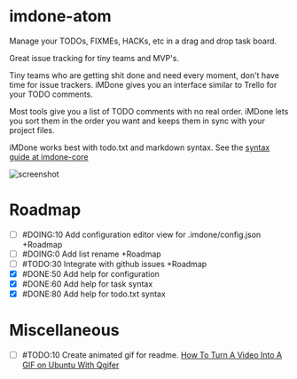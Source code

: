# imdone-atom

Manage your TODOs, FIXMEs, HACKs, etc in a drag and drop task board.

Great issue tracking for tiny teams and MVP's.

Tiny teams who are getting shit done and need every moment, don't have time for issue trackers.  iMDone gives you an interface similar to Trello for your TODO comments.

Most tools give you a list of TODO comments with no real order.  iMDone lets you sort them in the order you want and keeps them in sync with your project files.

iMDone works best with todo.txt and markdown syntax.  See the [syntax guide at imdone-core](https://github.com/imdone/imdone-core#task-formats)

![screenshot](https://cloud.githubusercontent.com/assets/233505/8759929/bf40f3b2-2cc8-11e5-9db7-203bf8db1f74.png)

# Roadmap
- [ ] #DOING:10 Add configuration editor view for .imdone/config.json +Roadmap  
- [ ] #DOING:0 Add list rename +Roadmap
- [ ] #TODO:30 Integrate with github issues +Roadmap
- [x] #DONE:50 Add help for configuration
- [x] #DONE:60 Add help for task syntax
- [x] #DONE:80 Add help for todo.txt syntax

# Miscellaneous
- [ ] #TODO:10 Create animated gif for readme. [How To Turn A Video Into A GIF on Ubuntu With Qgifer](http://www.omgubuntu.co.uk/2013/08/how-to-create-a-gif-from-video-on-ubuntu-with-qgifer)
